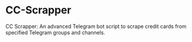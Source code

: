 # CC-Scrapper
CC Scrapper: An advanced Telegram bot script to scrape credit cards from specified Telegram groups and channels.
